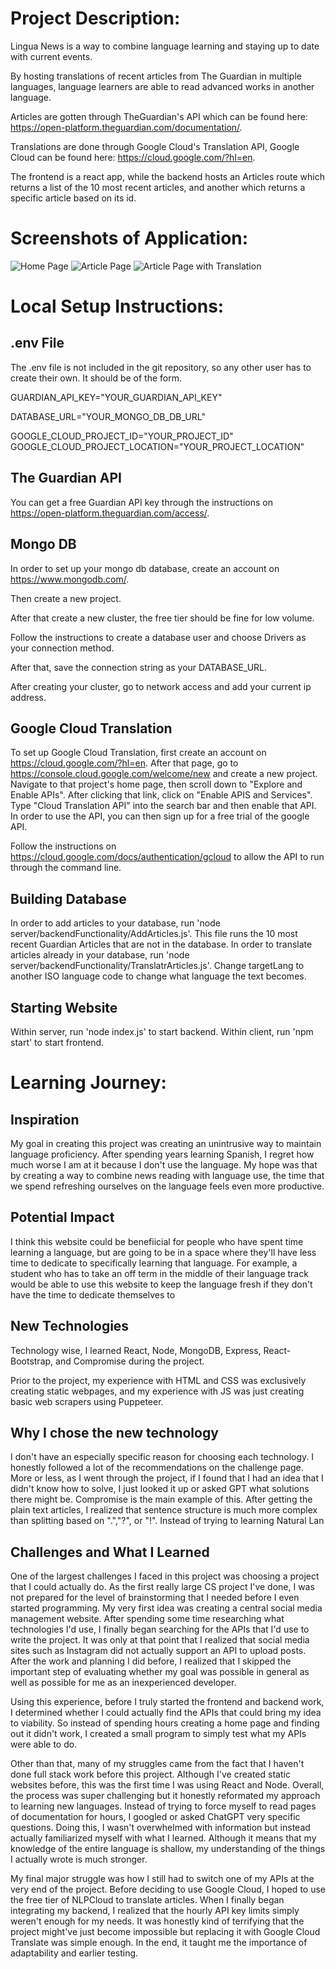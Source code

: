 # Project Description:
Lingua News is a way to combine language learning and staying up to date with current events.

By hosting translations of recent articles from The Guardian in multiple languages, language learners are able to read advanced works in another language.

Articles are gotten through TheGuardian's API which can be found here: https://open-platform.theguardian.com/documentation/.

Translations are done through Google Cloud's Translation API, Google Cloud can be found here: https://cloud.google.com/?hl=en.

The frontend is a react app, while the backend hosts an Articles route which returns a list of the 10 most recent articles, and another which returns a specific article based on its id.

# Screenshots of Application:

![Home Page](/README_Images/Home_Page.png)
![Article Page](/README_Images/Article_Page.png)
![Article Page with Translation](/README_Images/Article_Page(With_Translation).png)

# Local Setup Instructions:
## .env File
The .env file is not included in the git repository, so any other user has to create their own.
It should be of the form.

GUARDIAN_API_KEY="YOUR_GUARDIAN_API_KEY"

DATABASE_URL="YOUR_MONGO_DB_DB_URL"

GOOGLE_CLOUD_PROJECT_ID="YOUR_PROJECT_ID"
GOOGLE_CLOUD_PROJECT_LOCATION="YOUR_PROJECT_LOCATION"

## The Guardian API

You can get a free Guardian API key through the instructions on https://open-platform.theguardian.com/access/.

## Mongo DB
In order to set up your mongo db database, create an account on https://www.mongodb.com/.

Then create a new project.

After that create a new cluster, the free tier should be fine for low volume.

Follow the instructions to create a database user and choose Drivers as your connection method.

After that, save the connection string as your DATABASE_URL.

After creating your cluster, go to network access and add your current ip address.

## Google Cloud Translation

To set up Google Cloud Translation, first create an account on https://cloud.google.com/?hl=en.
After that page, go to https://console.cloud.google.com/welcome/new and create a new project.
Navigate to that project's home page, then scroll down to "Explore and Enable APIs".
After clicking that link, click on "Enable APIS and Services".
Type "Cloud Translation API" into the search bar and then enable that API.
In order to use the API, you can then sign up for a free trial of the google API.

Follow the instructions on https://cloud.google.com/docs/authentication/gcloud to allow the API to run through the command line.

## Building Database

In order to add articles to your database, run 'node server/backendFunctionality/AddArticles.js'. This file runs the 10 most recent Guardian Articles that are not in the database.
In order to translate articles already in your database, run 'node server/backendFunctionality/TranslatrArticles.js'. Change targetLang to another ISO language code to change what language the text becomes.

## Starting Website

Within server, run 'node index.js' to start backend.
Within client, run 'npm start' to start frontend.

# Learning Journey:

## Inspiration
My goal in creating this project was creating an unintrusive way to maintain language proficiency. After spending years learning Spanish, I regret how much worse I am at it because I don't use the language. My hope was that by creating a way to combine news reading with language use, the time that we spend refreshing ourselves on the language feels even more productive.

## Potential Impact
I think this website could be benefiicial for people who have spent time learning a language, but are going to be in a space where they'll have less time to dedicate to specifically learning that language. For example, a student who has to take an off term in the middle of their language track would be able to use this website to keep the language fresh if they don't have the time to dedicate themselves to

## New Technologies
Technology wise, I learned React, Node, MongoDB, Express, React-Bootstrap, and Compromise during the project.

Prior to the project, my experience with HTML and CSS was exclusively creating static webpages, and my experience with JS was just creating basic web scrapers using Puppeteer.

## Why I chose the new technology
I don't have an especially specific reason for choosing each technology. I honestly followed a lot of the recommendations on the challenge page. More or less, as I went through the project, if I found that I had an idea that I didn't know how to solve, I just looked it up or asked GPT what solutions there might be. Compromise is the main example of this. After getting the plain text articles, I realized that sentence structure is much more complex than splitting based on ".","?", or "!". Instead of trying to learning Natural Lan

## Challenges and What I Learned
One of the largest challenges I faced in this project was choosing a project that I could actually do. As the first really large CS project I've done, I was not prepared for the level of brainstorming that I needed before I even started programming. My very first idea was creating a central social media management website. After spending some time researching what technologies I'd use, I finally began searching for the APIs that I'd use to write the project. It was only at that point that I realized that social media sites such as Instagram did not actually support an API to upload posts. After the work and planning I did before, I realized that I skipped the important step of evaluating whether my goal was possible in general as well as possible for me as an inexperienced developer.

Using this experience, before I truly started the frontend and backend work, I determined whether I could actually find the APIs that could bring my idea to viability. So instead of spending hours creating a home page and finding out it didn't work, I created a small program to simply test what my APIs were able to do.

Other than that, many of my struggles came from the fact that I haven't done full stack work before this project. Although I've created static websites before, this was the first time I was using React and Node. Overall, the process was super challenging but it honestly reformated my approach to learning new languages. Instead of trying to force myself to read pages of documentation for hours, I googled or asked ChatGPT very specific questions. Doing this, I wasn't overwhelmed with information but instead actually familiarized myself with what I learned. Although it means that my knowledge of the entire language is shallow, my understanding of the things I actually wrote is much stronger.

My final major struggle was how I still had to switch one of my APIs at the very end of the project. Before deciding to use Google Cloud, I hoped to use the free tier of NLPCloud to translate articles. When I finally began integrating my backend, I realized that the hourly API key limits simply weren't enough for my needs. It was honestly kind of terrifying that the project might've just become impossible but replacing it with Google Cloud Translate was simple enough. In the end, it taught me the importance of adaptability and earlier testing.